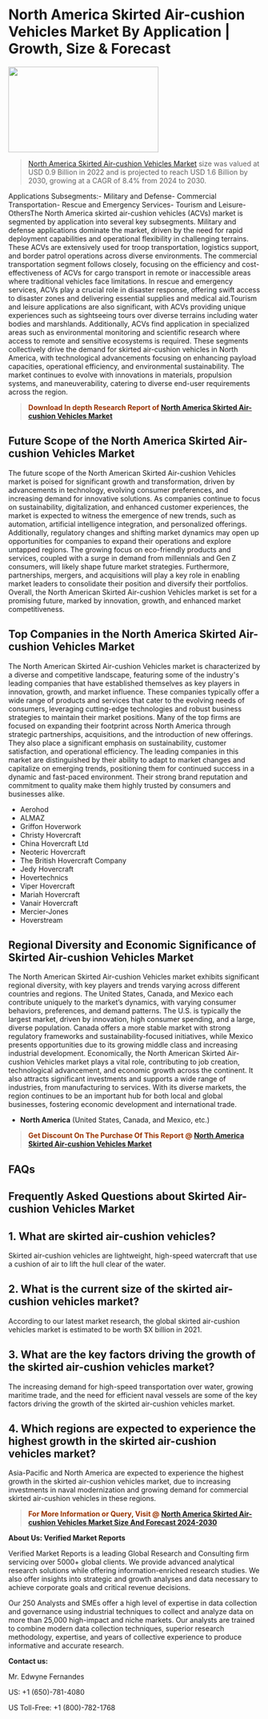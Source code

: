 <p><h1>North America Skirted Air-cushion Vehicles Market By Application | Growth, Size & Forecast</h1><p><img class="aligncenter size-medium wp-image-105565" src="https://ffe5etoiles.com/wp-content/uploads/2025/01/MST7-300x171.png" alt="" width="300" height="171" /></p><blockquote><p><a href="https://www.verifiedmarketreports.com/download-sample/?rid=296040&utm_source=Github-NA&utm_medium=365" target="_blank">North America Skirted Air-cushion Vehicles Market</a> size was valued at USD 0.9 Billion in 2022 and is projected to reach USD 1.6 Billion by 2030, growing at a CAGR of 8.4% from 2024 to 2030.</p></blockquote>Applications Subsegments:- Military and Defense- Commercial Transportation- Rescue and Emergency Services- Tourism and Leisure- OthersThe North America skirted air-cushion vehicles (ACVs) market is segmented by application into several key subsegments. Military and defense applications dominate the market, driven by the need for rapid deployment capabilities and operational flexibility in challenging terrains. These ACVs are extensively used for troop transportation, logistics support, and border patrol operations across diverse environments. The commercial transportation segment follows closely, focusing on the efficiency and cost-effectiveness of ACVs for cargo transport in remote or inaccessible areas where traditional vehicles face limitations. In rescue and emergency services, ACVs play a crucial role in disaster response, offering swift access to disaster zones and delivering essential supplies and medical aid.Tourism and leisure applications are also significant, with ACVs providing unique experiences such as sightseeing tours over diverse terrains including water bodies and marshlands. Additionally, ACVs find application in specialized areas such as environmental monitoring and scientific research where access to remote and sensitive ecosystems is required. These segments collectively drive the demand for skirted air-cushion vehicles in North America, with technological advancements focusing on enhancing payload capacities, operational efficiency, and environmental sustainability. The market continues to evolve with innovations in materials, propulsion systems, and maneuverability, catering to diverse end-user requirements across the region.</p><blockquote><p><span style="color: #993300;"><strong>Download In depth Research Report of <a href="https://www.verifiedmarketreports.com/download-sample/?rid=296040&utm_source=Github-NA&utm_medium=365">North America Skirted Air-cushion Vehicles Market</a></strong></span></p></blockquote><h2>Future Scope of the North America Skirted Air-cushion Vehicles Market</h2><p>The future scope of the North American Skirted Air-cushion Vehicles market is poised for significant growth and transformation, driven by advancements in technology, evolving consumer preferences, and increasing demand for innovative solutions. As companies continue to focus on sustainability, digitalization, and enhanced customer experiences, the market is expected to witness the emergence of new trends, such as automation, artificial intelligence integration, and personalized offerings. Additionally, regulatory changes and shifting market dynamics may open up opportunities for companies to expand their operations and explore untapped regions. The growing focus on eco-friendly products and services, coupled with a surge in demand from millennials and Gen Z consumers, will likely shape future market strategies. Furthermore, partnerships, mergers, and acquisitions will play a key role in enabling market leaders to consolidate their position and diversify their portfolios. Overall, the North American Skirted Air-cushion Vehicles market is set for a promising future, marked by innovation, growth, and enhanced market competitiveness.</p><h2>Top Companies in the North America Skirted Air-cushion Vehicles Market</h2><p>The North American Skirted Air-cushion Vehicles market is characterized by a diverse and competitive landscape, featuring some of the industry's leading companies that have established themselves as key players in innovation, growth, and market influence. These companies typically offer a wide range of products and services that cater to the evolving needs of consumers, leveraging cutting-edge technologies and robust business strategies to maintain their market positions. Many of the top firms are focused on expanding their footprint across North America through strategic partnerships, acquisitions, and the introduction of new offerings. They also place a significant emphasis on sustainability, customer satisfaction, and operational efficiency. The leading companies in this market are distinguished by their ability to adapt to market changes and capitalize on emerging trends, positioning them for continued success in a dynamic and fast-paced environment. Their strong brand reputation and commitment to quality make them highly trusted by consumers and businesses alike.</p><p><ul><li>Aerohod </li><li> ALMAZ </li><li> Griffon Hoverwork </li><li> Christy Hovercraft </li><li> China Hovercraft Ltd </li><li> Neoteric Hovercraft </li><li> The British Hovercraft Company </li><li> Jedy Hovercraft </li><li> Hovertechnics </li><li> Viper Hovercraft </li><li> Mariah Hovercraft </li><li> Vanair Hovercraft </li><li> Mercier-Jones </li><li> Hoverstream</li></ul></p><h2>Regional Diversity and Economic Significance of Skirted Air-cushion Vehicles Market</h2><p>The North American Skirted Air-cushion Vehicles market exhibits significant regional diversity, with key players and trends varying across different countries and regions. The United States, Canada, and Mexico each contribute uniquely to the market’s dynamics, with varying consumer behaviors, preferences, and demand patterns. The U.S. is typically the largest market, driven by innovation, high consumer spending, and a large, diverse population. Canada offers a more stable market with strong regulatory frameworks and sustainability-focused initiatives, while Mexico presents opportunities due to its growing middle class and increasing industrial development. Economically, the North American Skirted Air-cushion Vehicles market plays a vital role, contributing to job creation, technological advancement, and economic growth across the continent. It also attracts significant investments and supports a wide range of industries, from manufacturing to services. With its diverse markets, the region continues to be an important hub for both local and global businesses, fostering economic development and international trade.</p><ul> <li><strong>North America</strong> (United States, Canada, and Mexico, etc.)</li></ul><blockquote><p><span style="color: #993300;"><strong>Get Discount On The Purchase Of This Report @ <a href="https://www.verifiedmarketreports.com/ask-for-discount/?rid=296040&utm_source=Github-NA&utm_medium=365">North America Skirted Air-cushion Vehicles Market</a></strong></span></p></blockquote><h2>FAQs</h2><p><h2>Frequently Asked Questions about Skirted Air-cushion Vehicles Market</h1><h2>1. What are skirted air-cushion vehicles?</div><div></h2><p>Skirted air-cushion vehicles are lightweight, high-speed watercraft that use a cushion of air to lift the hull clear of the water.</p><h2>2. What is the current size of the skirted air-cushion vehicles market?</div><div></h2><p>According to our latest market research, the global skirted air-cushion vehicles market is estimated to be worth $X billion in 2021.</p><h2>3. What are the key factors driving the growth of the skirted air-cushion vehicles market?</div><div></h2><p>The increasing demand for high-speed transportation over water, growing maritime trade, and the need for efficient naval vessels are some of the key factors driving the growth of the skirted air-cushion vehicles market.</p><h2>4. Which regions are expected to experience the highest growth in the skirted air-cushion vehicles market?</div><div></h2><p>Asia-Pacific and North America are expected to experience the highest growth in the skirted air-cushion vehicles market, due to increasing investments in naval modernization and growing demand for commercial skirted air-cushion vehicles in these regions.</p><!-- Add more FAQs and answers as needed --></body></html></p><blockquote><p><span style="color: #993300;"><strong>For More Information or Query, Visit @ <a href="https://www.verifiedmarketreports.com/product/skirted-air-cushion-vehicles-market/">North America Skirted Air-cushion Vehicles Market Size And Forecast 2024-2030</a></strong></span></p></blockquote><p><strong>About Us: Verified Market Reports</strong></p><p>Verified Market Reports is a leading Global Research and Consulting firm servicing over 5000+ global clients. We provide advanced analytical research solutions while offering information-enriched research studies. We also offer insights into strategic and growth analyses and data necessary to achieve corporate goals and critical revenue decisions.</p><p>Our 250 Analysts and SMEs offer a high level of expertise in data collection and governance using industrial techniques to collect and analyze data on more than 25,000 high-impact and niche markets. Our analysts are trained to combine modern data collection techniques, superior research methodology, expertise, and years of collective experience to produce informative and accurate research.</p><p><strong>Contact us:</strong></p><p>Mr. Edwyne Fernandes</p><p>US: +1 (650)-781-4080</p><p>US Toll-Free: +1 (800)-782-1768</p>
